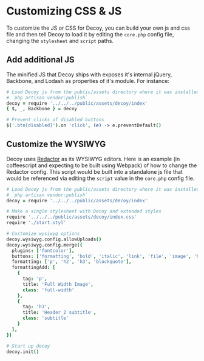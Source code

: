 # Customizing CSS & JS

To customize the JS or CSS for Decoy, you can build your own js and css file and then tell Decoy to load it by editing the `core.php` config file, changing the `stylesheet` and `script` paths.

## Add additional JS

The minified JS that Decoy ships with exposes it's internal jQuery, Backbone, and Lodash as properties of it's module.  For instance:

```coffee
# Load Decoy js from the public/assets directory where it was installed by
# `php artisan vendor:publish`
decoy = require '../../../public/assets/decoy/index'
{ $, _, Backbone } = decoy

# Prevent clicks of disabled buttons
$('.btn[disabled]').on 'click', (e) -> e.preventDefault()
```


## Customize the WYSIWYG

Decoy uses [Redactor](http://imperavi.com/redactor/) as its WYSIWYG editors.  Here is an example (in coffeescript and expecting to be built using Webpack) of how to change the Redactor config.  This script would be built into a standalone js file that would be referenced via editing the `script` value in the `core.php` config file.

```coffee
# Load Decoy js from the public/assets directory where it was installed by
# `php artisan vendor:publish`
decoy = require '../../../public/assets/decoy/index'

# Make a single stylesheet with Decoy and extended styles
require '../../../public/assets/decoy/index.css'
require './start.styl'

# Customize wysiwyg options
decoy.wysiwyg.config.allowUploads()
decoy.wysiwyg.config.merge({
  plugins: ['fontcolor'],
  buttons: ['formatting', 'bold', 'italic', 'link', 'file', 'image', 'horizontalrule', 'orderedlist', 'unorderedlist', 'html'],
  formatting: ['p', 'h2', 'h3', 'blockquote'],
  formattingAdd: [
    {
      tag: 'p',
      title: 'Full Width Image',
      class: 'full-width'
    },
    {
      tag: 'h3',
      title: 'Header 2 subtitle',
      class: 'subtitle'
    }
  ],
})

# Start up decoy
decoy.init()
```
